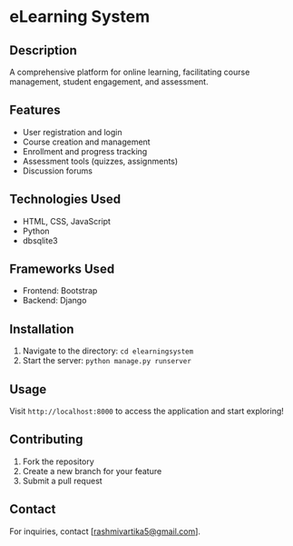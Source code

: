 # eLearning System

## Description
A comprehensive platform for online learning, facilitating course management, student engagement, and assessment.

## Features
- User registration and login
- Course creation and management
- Enrollment and progress tracking
- Assessment tools (quizzes, assignments)
- Discussion forums

## Technologies Used
- HTML, CSS, JavaScript
- Python
- dbsqlite3

## Frameworks Used
- Frontend: Bootstrap
- Backend: Django

## Installation
1. Navigate to the directory: `cd elearningsystem`
2. Start the server: `python manage.py runserver`

## Usage
Visit `http://localhost:8000` to access the application and start exploring!

## Contributing
1. Fork the repository
2. Create a new branch for your feature
3. Submit a pull request

## Contact
For inquiries, contact [rashmivartika5@gmail.com].
